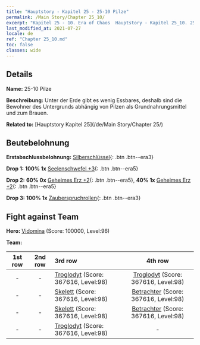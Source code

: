 ```yaml
---
title: "Hauptstory - Kapitel 25 - 25-10 Pilze"
permalink: /Main Story/Chapter 25_10/
excerpt: "Kapitel 25 - 10. Era of Chaos  Hauptstory - Kapitel 25_10. 25-10 Pilze"
last_modified_at: 2021-07-27
locale: de
ref: "Chapter 25_10.md"
toc: false
classes: wide
---
```


## Details

 **Name:** 25-10 Pilze

 **Beschreibung:** Unter der Erde gibt es wenig Essbares, deshalb sind die Bewohner des Untergrunds abhängig von Pilzen als Grundnahrungsmittel und zum Brauen.

 **Related to:** [Hauptstory Kapitel 25](/de/Main Story/Chapter 25/)

## Beutebelohnung

 **Erstabschlussbelohnung:** [Silberschlüssel](/ItemsDE/con_693/){: .btn .btn--era3}

 **Drop 1:** **100% 1x** [Seelenschwefel +3](/ItemsDE/mat_85/){: .btn .btn--era5}

 **Drop 2:** **60% 0x** [Geheimes Erz +2](/ItemsDE/mat_75/){: .btn .btn--era5}, **40% 1x** [Geheimes Erz +2](/ItemsDE/mat_75/){: .btn .btn--era5}

 **Drop 3:** **100% 1x** [Zauberspruchrollen](/ItemsDE/con_694/){: .btn .btn--era3}


## Fight against Team
 **Hero:** [Vidomina](/de/heroes/Vidomina/) (Score: 100000, Level:96)

 **Team:**


  | 1st row | 2nd row | 3rd row | 4th row |
  |:----:|:----:|:----|:----:|
  | - | - | [Troglodyt](/de/units/Troglodyte/) (Score: 367616, Level:98)  | [Troglodyt](/de/units/Troglodyte/) (Score: 367616, Level:98)  |
  | - | - | [Skelett](/de/units/Skeleton/) (Score: 367616, Level:98)  | [Betrachter](/de/units/Beholder/) (Score: 367616, Level:98)  |
  | - | - | [Skelett](/de/units/Skeleton/) (Score: 367616, Level:98)  | [Betrachter](/de/units/Beholder/) (Score: 367616, Level:98)  |
  | - | - | [Troglodyt](/de/units/Troglodyte/) (Score: 367616, Level:98)  | - |


